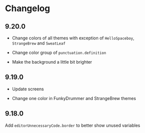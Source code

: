 # Changelog

## 9.20.0

- Change colors of all themes with exception of `HelloSpaceboy`, `StrangeBrew` and `SweatLeaf`

- Change color group of `punctuation.definition`

- Make the background a little bit brighter

## 9.19.0

- Update screens

- Change one color in FunkyDrummer and  StrangeBrew themes

## 9.18.0

Add `editorUnnecessaryCode.border` to better show unused variables